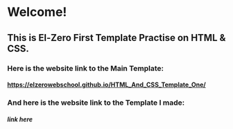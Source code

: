 # Welcome!
## This is El-Zero First Template Practise on HTML & 	CSS.
### Here is the website link to the Main Template:
#### https://elzerowebschool.github.io/HTML_And_CSS_Template_One/
###  And here is the website link to the Template I made:
##### link here
